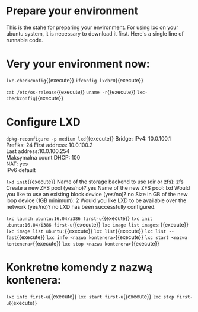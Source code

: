 # Prepare your environment

This is the stahe for preparing your environment. 
For using lxc on your ubuntu system, it is necessary to download it first.
Here's a single line of runnable code.

# Very your environment now:
`lxc-checkconfig`{{execute}}
`ifconfig lxcbr0`{{execute}}

`cat /etc/os-release`{{execute}}
`uname -r`{{execute}}
`lxc-checkconfig`{{execute}}

# Configure  LXD
`dpkg-reconfigure -p medium lxd`{{execute}}
Bridge:
IPv4:  10.0.100.1    
Prefiks: 24 
First address: 10.0.100.2   
Last address:10.0.100.254   
Maksymalna count DHCP: 100  
NAT: yes    
IPv6 default    

`lxd init`{{execute}}
Name of the storage backend to use (dir or zfs): zfs
Create a new ZFS pool (yes/no)? yes
Name of the new ZFS pool: lxd
Would you like to use an existing block device (yes/no)? no
Size in GB of the new loop device (1GB minimum): 2
Would you like LXD to be available over the network (yes/no)? no 
LXD has been successfully configured.

`lxc launch ubuntu:16.04/i386 first-u`{{execute}}
`lxc init ubuntu:16.04/i386 first-u`{{execute}}
`lxc image list images:`{{execute}}
`lxc image list ubuntu:`{{execute}}
`lxc list`{{execute}}
`lxc list --fast`{{execute}}
`lxc info <nazwa kontenera>`{{execute}}
`lxc start <nazwa kontenera>`{{execute}}
`lxc stop <nazwa kontenera>`{{execute}}

# Konkretne komendy z nazwą kontenera:
`lxc info first-u`{{execute}}
`lxc start first-u`{{execute}}
`lxc stop first-u`{{execute}}